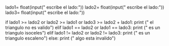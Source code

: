 lado1= float(input(" escribe el lado:"))
lado2= float(input(" escribe el lado:"))
lado3= float(input(" escribe el lado:"))

if lado1 >= lado2 or lado2 >= lado1 or lado3 >= lado2 + lado1:
    print (" el triangulo no es valido")
elif lado1 == lado2 or  lado1 == lado3:
    print (" es un triangulo isoceles")
elif lado1 != lado2 or lado2 != lado3:
    print (" es un triangulo escaleno")
else:
    print (" algo esta invalido")

